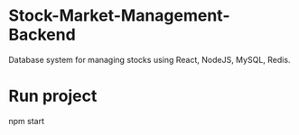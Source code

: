 # Stock-Market-Management-Backend
Database system for managing stocks using React, NodeJS, MySQL, Redis.

# Run project 

npm start